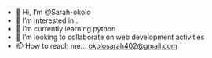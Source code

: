 - 👋 Hi, I’m @Sarah-okolo
- 👀 I’m interested in .
- 🌱 I’m currently learning python
- 💞️ I’m looking to collaborate on web development activities
- 📫 How to reach me... okolosarah402@gmail.com

<!---
Sarah-okolo/Sarah-okolo is a ✨ special ✨ repository because its `README.md` (this file) appears on your GitHub profile.
You can click the Preview link to take a look at your changes.
--->
